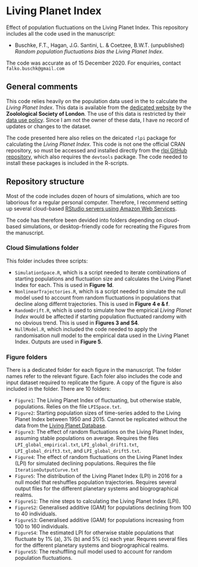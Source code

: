 # Living Planet Index

Effect of population fluctuations on the Living Planet Index. This repository includes all the code used in the manuscript:

* Buschke, F.T., Hagan, J.G. Santini, L. & Coetzee, B.W.T. (unpublished) *Random population fluctuations bias the Living Planet Index*.

The code was accurate as of 15 December 2020. For enquiries, contact `falko.buschk@gmail.com`

## General comments

This code relies heavily on the population data used in the to calculate the *Living Planet Index*. This data is available from the [dedicated website](http://stats.livingplanetindex.org/) by the **Zoolological Society of London**. The use of this data is restricted by their [data use policy](https://livingplanetindex.org/documents/data_agreement.pdf). Since I am not the owner of these data, I have no record of updates or changes to the dataset.

The code presented here also relies on the deicated `rlpi` package for calculating the *Living Planet Index*. This code is not one the official CRAN repository, so must be accessed and installed directly from the [rlpi GitHub repository](https://github.com/Zoological-Society-of-London/rlpi), which also requires the `devtools` package. The code needed to install these packages is included in the R-scripts.


## Repository structure

Most of the code includes dozen of hours of simulations, which are too laborious for a regular personal computer. Therefore, I recommend setting up  several cloud-based [RStudio servers using Amazon Web Services](https://www.louisaslett.com/RStudio_AMI/). 

The code has therefore been devided into folders depending on cloud-based simulations, or desktop-friendly code for recreating the Figures from the manuscript.

### Cloud Simulations folder

This folder includes three scripts:

  * `SimulationSpace.R`, which is a script needed to iterate combinations of starting populations and fluctuation size and calculates the Living Planet Index for each. This is used in **Figure 1d**.
  * `NonlinearTrajectories.R`, which is a script needed to simulate the null model used to account from random fluctuations in populations that decline along differnt trajectories. This is used in **Figure 4 e & f**.
  * `RandomDrift.R`, which is used to simulate how the empirical *Living Planet Index* would be affected if starting population fluctuated randomy with no obvious trend. This is used in **Figures 3 and S4**.
  * `NullModel.R`, which included the code needed to apply the randomisation null model to the empirical data used in the Living Planet Index. Outputs are used in **Figure 5**.
  
### Figure folders

There is a dedicated folder for each figure in the manuscript. The folder names refer to the relevant figure. Each foler also includes the code and input dataset required to replicate the figure. A copy of the figure is also included in the folder. There are 10 folders:

* `Figure1`: The Living Planet Index of fluctuating, but otherwise stable, populations. Relies on the file `LPISpace.txt`.
* `Figure2`: Starting population sizes of time-series added to the Living Planet Index between 1950 and 2015. Cannot be replicated without the data from the [Living Planet Database](http://stats.livingplanetindex.org/).
* `Figure3`: The effect of random fluctuations on the Living Planet Index, assuming stable populations on average. Requires the files `LPI_global_empirical.txt`, `LPI_global_drift1.txt`, `LPI_global_drift3.txt`, and `LPI_global_drift5.txt`.
* `Figure4`: The effect of random fluctuations on the Living Planet Index (LPI) for simulated declining populations. Requires the file `IterationOutputCurve.txt`
* `Figure5`: The distribution of the Living Planet Index (LPI) in 2016 for a null model that reshuffles population trajectories. Requires several output files for the different planetary systems and biogrographical realms.
* `FigureS1`: The nine steps to calculating the Living Planet Index (LPI).
* `FigureS2`: Generalised additive (GAM) for populations declining from 100 to 40 individuals.
* `FigureS3`: Generalised additive (GAM) for populations increasing from 100 to 160 individuals.
* `FigureS4`: The estimated LPI for otherwise stable populations that fluctuate by 1% (a), 3% (b) and 5% (c) each year. Requres several files for the different planetary systems and biogrographical realms. 
* `FigureS5`: The reshuffling null model used to account for random population fluctuations.
